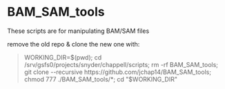 # BAM_SAM_tools
These scripts are for manipulating BAM/SAM files

remove the old repo & clone the new one with: 
> WORKING_DIR=$(pwd); cd /srv/gsfs0/projects/snyder/chappell/scripts; rm -rf BAM_SAM_tools; git clone --recursive https://github.com/jchap14/BAM_SAM_tools; chmod 777 ./BAM_SAM_tools/*;  cd "$WORKING_DIR"    
